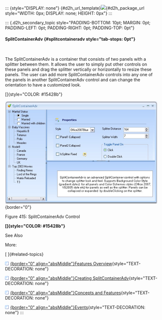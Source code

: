 ::: {style="DISPLAY: none"}
[](ms-xhelp:///?Id=d2h_url_template){#d2h_url_template}![](!package_url!){#d2h_package_url style="WIDTH: 0px; DISPLAY: none; HEIGHT: 0px"}
:::

::: {.d2h_secondary_topic style="PADDING-BOTTOM: 10pt; MARGIN: 0pt; PADDING-LEFT: 0pt; PADDING-RIGHT: 0pt; PADDING-TOP: 0pt"}
#### SplitContainerAdv {#splitcontaineradv style="tab-stops: 0pt"}

 

The SplitContainerAdv is a container that consists of two panels with a splitter between them. It allows the user to simply put other controls on these panels and drag the splitter vertically or horizontally to resize these panels. The user can add more SplitContainerAdv controls into any one of the panels in another SplitContainerAdv control and can change the orientation to have a customized look.

[]{style="COLOR: #15428b"} 

![](ImagesExt/image76_411.jpg){border="0"}

Figure 415: SplitContainerAdv Control

**[]{style="COLOR: #15428b"}** 

See Also

More:

[ ]{#related-topics}

[![](button.gif){border="0" align="absMiddle"}Features Overview](ms-xhelp:///?Id=4da9a8e8-ac71-43c9-a6da-7be51f2c3337){style="TEXT-DECORATION: none"}

[![](button.gif){border="0" align="absMiddle"}Creating SplitContainerAdv](ms-xhelp:///?Id=5aac2586-a0bc-4207-b5c7-000641523893){style="TEXT-DECORATION: none"}

[![](button.gif){border="0" align="absMiddle"}Concepts and Features](ms-xhelp:///?Id=17038c87-ab9a-4fee-8cd9-450e7205ac96){style="TEXT-DECORATION: none"}

[![](button.gif){border="0" align="absMiddle"}Events](ms-xhelp:///?Id=110a1e64-f0f3-4d81-9713-c83dfaa17203){style="TEXT-DECORATION: none"}
:::
